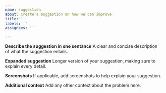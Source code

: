 ```yaml
---
name: suggestion
about: Create a suggestion on how we can improve
title: ''
labels: ''
assignees: ''

---
```


**Describe the suggestion in one sentance**
A clear and concise description of what the suggestion entails.

**Expanded suggestion**
Longer version of your suggestion, making sure to explain every detail.

**Screenshots**
If applicable, add screenshots to help explain your suggestion.

**Additional context**
Add any other context about the problem here.
